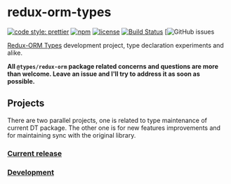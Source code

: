 # redux-orm-types

[![code style: prettier](https://img.shields.io/badge/code_style-prettier-ff69b4.svg?style=flat-square)](https://github.com/prettier/prettier)
[![npm](https://img.shields.io/npm/v/@types/redux-orm.svg?color=green&style=popout-square)](https://www.npmjs.com/package/@types/redux-orm)
[![license](https://img.shields.io/github/license/tomasz-zablocki/redux-orm-types.svg?color=orange&style=flat-square)](https://github.com/tomasz-zablocki/redux-orm-types/blob/master/LICENSE)
[![Build Status](https://travis-ci.org/tomasz-zablocki/redux-orm-types.svg?branch=master)](https://travis-ci.org/tomasz-zablocki/redux-orm-types)
[![GitHub issues](https://img.shields.io/github/issues/tomasz-zablocki/redux-orm-types.svg?color=darkmagenta&style=flat-square)

[Redux-ORM Types](https://www.npmjs.com/package/@types/redux-orm) development project, type declaration experiments and alike.

**All `@types/redux-orm` package related concerns and questions are more than welcome.
Leave an issue and I'll try to address it as soon as possible.**

## Projects 

There are two parallel projects, one is related to type maintenance of current DT package. The other one is for new features improvements and for maintaining sync with the original library. 

### [Current release](https://github.com/users/tomasz-zablocki/projects/1)
### [Development](https://github.com/users/tomasz-zablocki/projects/2)
